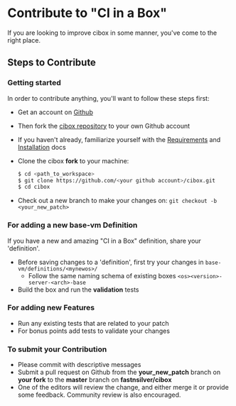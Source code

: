 # Contribute to "CI in a Box"

If you are looking to improve cibox in some manner, you've come to the right place.


## Steps to Contribute

### Getting started

In order to contribute anything, you'll want to follow these steps first:

* Get an account on [Github](https://github.com)
* Then fork the [cibox repository](https://github.com/fastnsilver/cibox) to your own Github account
* If you haven't already, familiarize yourself with the [Requirements](docs/REQUIREMENTS.md) and [Installation](docs/INSTALLATION.md) docs
* Clone the cibox **fork** to your machine:

    ~~~ sh
    $ cd <path_to_workspace>
    $ git clone https://github.com/<your github account>/cibox.git
    $ cd cibox
    ~~~

* Check out a new branch to make your changes on: `git checkout -b <your_new_patch>`


### For adding a new base-vm Definition

If you have a new and amazing "CI in a Box" definition, share your 'definition'. 

* Before saving changes to a 'definition', first try your changes in `base-vm/definitions/<mynewos>/`
     * Follow the same naming schema of existing boxes `<os><version>-server-<arch>-base`
* Build the box and run the **validation** tests
   

### For adding new Features

* Run any existing tests that are related to your patch
* For bonus points add tests to validate your changes


### To submit your Contribution

* Please commit with descriptive messages
* Submit a pull request on Github from the __your_new_patch__ branch on __your fork__ to the __master__ branch on __fastnsilver/cibox__
* One of the editors will review the change, and either merge it or provide some feedback. Community review is also encouraged.

